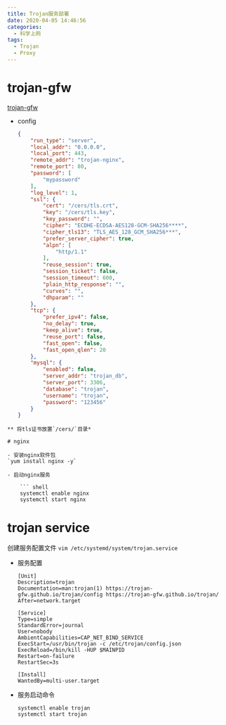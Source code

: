 ```yaml
---
title: Trojan服务部署
date: 2020-04-05 14:46:56
categories: 
  - 科学上网
tags:
  - Trojan
  - Proxy
---
```

# trojan-gfw

[trojan-gfw](https://github.com/trojan-gfw/trojan)
<!--more -->
- config

	``` json
	{
		"run_type": "server",
		"local_addr": "0.0.0.0",
		"local_port": 443,
		"remote_addr": "trojan-nginx",
		"remote_port": 80,
		"password": [
			"mypassword"
		],
		"log_level": 1,
		"ssl": {
			"cert": "/cers/tls.crt",
			"key": "/cers/tls.key",
			"key_password": "",
			"cipher": "ECDHE-ECDSA-AES128-GCM-SHA256****",
			"cipher_tls13": "TLS_AES_128_GCM_SHA256***",
			"prefer_server_cipher": true,
			"alpn": [
				"http/1.1"
			],
			"reuse_session": true,
			"session_ticket": false,
			"session_timeout": 600,
			"plain_http_response": "",
			"curves": "",
			"dhparam": ""
		},
		"tcp": {
			"prefer_ipv4": false,
			"no_delay": true,
			"keep_alive": true,
			"reuse_port": false,
			"fast_open": false,
			"fast_open_qlen": 20
		},
		"mysql": {
			"enabled": false,
			"server_addr": "trojan_db",
			"server_port": 3306,
			"database": "trojan",
			"username": "trojan",
			"password": "123456"
		}
	}
```
** 将tls证书放置`/cers/`目录*

# nginx

- 安装nginx软件包
`yum install nginx -y`

- 启动nginx服务

	``` shell
	systemctl enable nginx
	systemctl start nginx
```

# trojan service

创建服务配置文件
`vim /etc/systemd/system/trojan.service`

- 服务配置

	``` shell
	[Unit]
	Description=trojan
	Documentation=man:trojan(1) https://trojan-gfw.github.io/trojan/config https://trojan-gfw.github.io/trojan/
	After=network.target

	[Service]
	Type=simple
	StandardError=journal
	User=nobody
	AmbientCapabilities=CAP_NET_BIND_SERVICE
	ExecStart=/usr/bin/trojan -c /etc/trojan/config.json
	ExecReload=/bin/kill -HUP $MAINPID
	Restart=on-failure
	RestartSec=3s

	[Install]
	WantedBy=multi-user.target
	```

- 服务启动命令

	``` shell
	systemctl enable trojan
	systemctl start trojan
	```